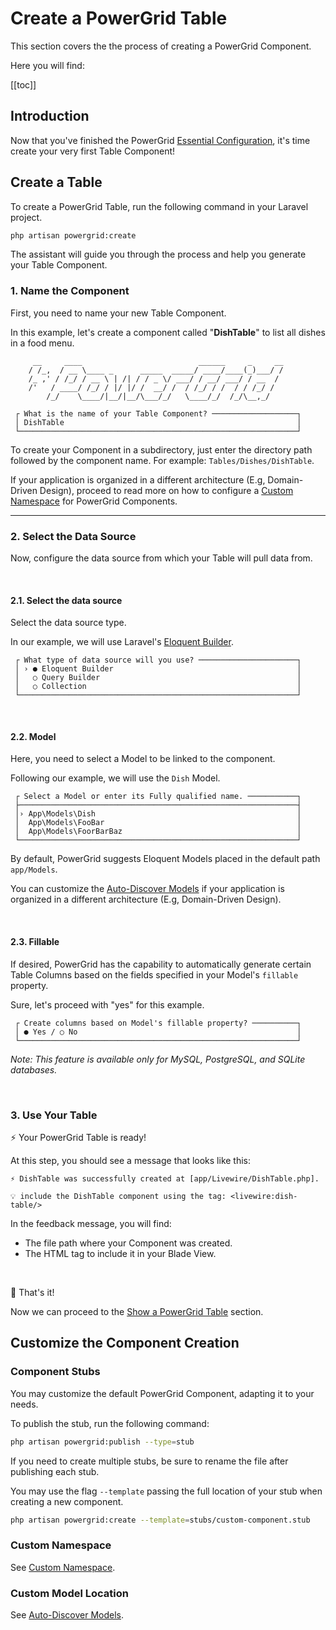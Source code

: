 # Create a PowerGrid Table

This section covers the the process of creating a PowerGrid Component.

Here you will find:

[[toc]]

## Introduction

Now that you've finished the PowerGrid [Essential Configuration](get-started/powergrid-configuration.html#essential-configuration), it's time create your very first Table Component!

## Create a Table

To create a PowerGrid Table, run the following command in your Laravel project.

```bash
php artisan powergrid:create  
```

The assistant will guide you through the process and help you generate your Table Component.

### 1. Name the Component

First, you need to name your new Table Component.

In this example, let's create a component called "__DishTable__" to list all dishes in a food menu.

```shell
     __     ____                          ______     _     __
    / /_,  / __ \____ _      _____  _____/ ____/____(_)___/ /
    /_ ,' / /_/ / __ \ | /| / / _ \/ ___/ / __/ ___/ / __  / 
    /'   / ____/ /_/ / |/ |/ /  __/ /  / /_/ / /  / / /_/ /  
        /_/    \____/|__/|__/\___/_/   \____/_/  /_/\__,_/     

 ┌ What is the name of your Table Component? ───────────────────┐
 │ DishTable                                                    │
 └──────────────────────────────────────────────────────────────┘
```

To create your Component in a subdirectory, just enter the directory path followed by the component name. For example: `Tables/Dishes/DishTable`.

If your application is organized in a different architecture (E.g, Domain-Driven Design), proceed to read more on how to configure a [Custom Namespace](/get-started/powergrid-configuration.html#custom-namespace) for PowerGrid Components.

---

### 2. Select the Data Source

Now, configure the data source from which your Table will pull data from.

<br/>

#### 2.1. Select the data source

Select the data source type.

In our example, we will use Laravel's [Eloquent Builder](https://laravel.com/docs/eloquent).

```shell
 ┌ What type of data source will you use? ──────────────────────┐
 │ › ● Eloquent Builder                                         │
 │   ○ Query Builder                                            │
 │   ○ Collection                                               │
 └──────────────────────────────────────────────────────────────┘
```

<br/>

#### 2.2. Model

Here, you need to select a Model to be linked to the component.

Following our example, we will use the `Dish` Model.

```shell
 ┌ Select a Model or enter its Fully qualified name. ───────────┐
 ├──────────────────────────────────────────────────────────────┤
 │› App\Models\Dish                                             │
 │  App\Models\FooBar                                           │
 │  App\Models\FoorBarBaz                                       │
 └──────────────────────────────────────────────────────────────┘
```

By default, PowerGrid suggests Eloquent Models placed in the default path `app/Models`. 

You can customize the [Auto-Discover Models](/get-started/powergrid-configuration.html#auto-discover-models) if your application is organized in a different architecture (E.g, Domain-Driven Design).

<br/>

#### 2.3. Fillable

If desired, PowerGrid has the capability to automatically generate certain Table Columns based on the fields specified in your Model's `fillable` property.

Sure, let's proceed with "yes" for this example.

```shell
 ┌ Create columns based on Model's fillable property? ──────────┐
 │ ● Yes / ○ No                                                 │
 └──────────────────────────────────────────────────────────────┘
```

*Note: This feature is available only for MySQL, PostgreSQL, and SQLite databases.*

<br/>

### 3. Use Your Table

⚡ Your PowerGrid Table is ready!

At this step, you should see a message that looks like this:

```plain
⚡ DishTable was successfully created at [app/Livewire/DishTable.php].

💡 include the DishTable component using the tag: <livewire:dish-table/>
```

In the feedback message, you will find:

- The file path where your Component was created.
- The HTML tag to include it in your Blade View.

<br/>

<div class="success custom-block">
  <p class="custom-block-title">🎉 That's it!</p>
  <p>Now we can proceed to the <a href="/get-started/rendering-a-powergrid-table">Show a PowerGrid Table</a> section.</p>
</div>

## Customize the Component Creation

### Component Stubs

You may customize the default PowerGrid Component, adapting it to your needs.

To publish the stub, run the following command:

```bash
php artisan powergrid:publish --type=stub
```

If you need to create multiple stubs, be sure to rename the file after publishing each stub.

You may use the flag `--template` passing the full location of your stub when creating a new component.

```bash
php artisan powergrid:create --template=stubs/custom-component.stub
```

### Custom Namespace

See [Custom Namespace](/get-started/powergrid-configuration.html#custom-namespace).

### Custom Model Location

See [Auto-Discover Models](/get-started/powergrid-configuration.html#auto-discover-models).

